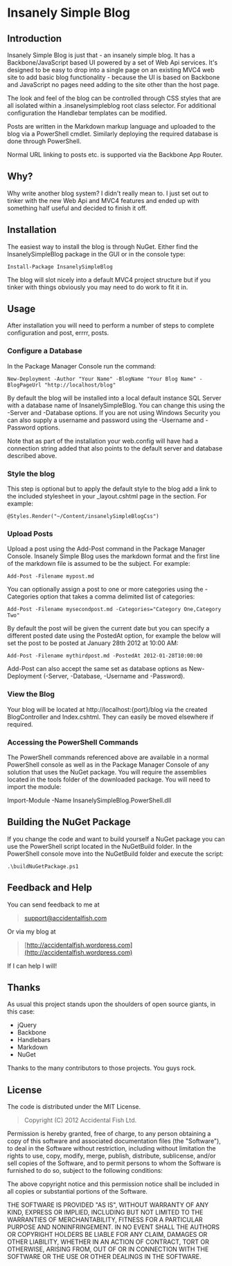 # Insanely Simple Blog

## Introduction

Insanely Simple Blog is just that - an insanely simple blog. It has a Backbone/JavaScript based UI powered by a set of Web Api services. It's designed to be easy to drop into a single page on an existing MVC4 web site to add basic blog functionality - because the UI is based on Backbone and JavaScript no pages need adding to the site other than the host page.

The look and feel of the blog can be controlled through CSS styles that are all isolated within a .insanelysimpleblog root class selector. For additional configuration the Handlebar templates can be modified.

Posts are written in the Markdown markup language and uploaded to the blog via a PowerShell cmdlet. Similarly deploying the required database is done through PowerShell.

Normal URL linking to posts etc. is supported via the Backbone App Router.

## Why?

Why write another blog system? I didn't really mean to. I just set out to tinker with the new Web Api and MVC4 features and ended up with something half useful and decided to finish it off.

## Installation

The easiest way to install the blog is through NuGet. Either find the InsanelySimpleBlog package in the GUI or in the console type:

    Install-Package InsanelySimpleBlog

The blog will slot nicely into a default MVC4 project structure but if you tinker with things obviously you may need to do work to fit it in.

## Usage

After installation you will need to perform a number of steps to complete configuration and post, errrr, posts.

### Configure a Database

In the Package Manager Console run the command:

    New-Deployment -Author "Your Name" -BlogName "Your Blog Name" -BlogPageUrl "http://localhost/blog"

By default the blog will be installed into a local default instance SQL Server with a database name of InsanelySimpleBlog.
You can change this using the -Server and -Database options. If you are not using Windows Security you can also supply a
username and password using the -Username and -Password options.

Note that as part of the installation your web.config will have had a connection string added that also points to the
default server and database described above.

### Style the blog

This step is optional but to apply the default style to the blog add a link to the included stylesheet in your
_layout.cshtml page in the <head> section. For example:

    @Styles.Render("~/Content/insanelySimpleBlogCss")

### Upload Posts

Upload a post using the Add-Post command in the Package Manager Console. Insanely Simple Blog uses the markdown
format and the first line of the markdown file is assumed to be the subject. For example:

    Add-Post -Filename mypost.md

You can optionally assign a post to one or more categories using the -Categories option that takes a comma delimited
list of categories:

    Add-Post -Filename mysecondpost.md -Categories="Category One,Category Two"

By default the post will be given the current date but you can specify a different posted date using the PostedAt
option, for example the below will set the post to be posted at January 28th 2012 at 10:00 AM:

    Add-Post -Filename mythirdpost.md -PostedAt 2012-01-28T10:00:00

Add-Post can also accept the same set as database options as New-Deployment (-Server, -Database, -Username and
-Password).

### View the Blog

Your blog will be located at http://localhost:{port}/blog via the created BlogController and Index.cshtml. They can easily be moved elsewhere if required.

### Accessing the PowerShell Commands

The PowerShell commands referenced above are available in a normal PowerShell console as well as in the Package Manager Console of any solution that uses the NuGet package. You will require the 
assemblies located in the tools folder of the downloaded package. You will need to import the module:

Import-Module -Name InsanelySimpleBlog.PowerShell.dll

## Building the NuGet Package

If you change the code and want to build yourself a NuGet package you can use the PowerShell script located in the NuGetBuild folder. In the PowerShell console move into the NuGetBuild folder and execute the script:

    .\buildNuGetPackage.ps1

## Feedback and Help

You can send feedback to me at

> [support@accidentalfish.com](support@accidentalfish.com)

Or via my blog at

> [http://accidentalfish.wordpress.com](http://accidentalfish.wordpress.com)

If I can help I will!

## Thanks

As usual this project stands upon the shoulders of open source giants, in this case:

- jQuery
- Backbone
- Handlebars
- Markdown
- NuGet

Thanks to the many contributors to those projects. You guys rock.

## License

The code is distributed under the MIT License.

> Copyright (C) 2012 Accidental Fish Ltd.
>
 Permission is hereby granted, free of charge, to any person obtaining a copy of this software and associated documentation files (the "Software"), to deal in the Software without restriction, including without limitation the rights to use, copy, modify, merge, publish, distribute, sublicense, and/or sell copies of the Software, and to permit persons to whom the Software is furnished to do so, subject to the following conditions:
>
 The above copyright notice and this permission notice shall be included in all copies or substantial portions of the Software.
>
 THE SOFTWARE IS PROVIDED "AS IS", WITHOUT WARRANTY OF ANY KIND, EXPRESS OR IMPLIED, INCLUDING BUT NOT LIMITED TO THE WARRANTIES OF MERCHANTABILITY, FITNESS FOR A PARTICULAR PURPOSE AND NONINFRINGEMENT. IN NO EVENT SHALL THE AUTHORS OR COPYRIGHT HOLDERS BE LIABLE FOR ANY CLAIM, DAMAGES OR OTHER LIABILITY, WHETHER IN AN ACTION OF CONTRACT, TORT OR OTHERWISE, ARISING FROM, OUT OF OR IN CONNECTION WITH THE SOFTWARE OR THE USE OR OTHER DEALINGS IN THE SOFTWARE.